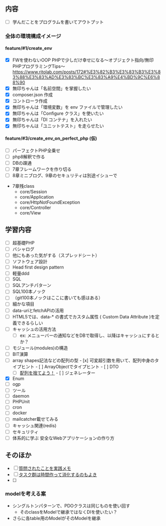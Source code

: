 ## 内容
- [ ]  学んだことをプログラムを書いてアウトプット

### 全体の環境構成イメージ
#### feature/#1/create_env
- [x]  FWを使わないOOP PHPで少しだけ幸せになる〜オブジェクト指向/無印PHPプログラミングTips〜
    https://www.ritolab.com/posts/172#%E3%82%B3%E3%83%B3%E3%83%88%E3%83%AD%E3%83%BC%E3%83%A9%E4%BD%9C%E6%88%90
  - [x]  無印ちゃんは「名前空間」を掌握したい
  - [x]  composer.json 作成
  - [x]  コントローラ作成
  - [x]  無印ちゃんは「環境変数」を env ファイルで管理したい
  - [x]  無印ちゃんは「Configure クラス」を使いたい
  - [x]  無印ちゃんは「DI コンテナ」を入れたい
  - [x]  無印ちゃんは「ユニットテスト」を走らせたい

#### feature/#3/create_env_on_perfect_php (仮)
- [ ]  パーフェクトPHP全乗せ
  - [ ]  php8解釈で作る
  - [ ]  DBの疎通
  - [ ]  7章フレームワークを作り切る
  - [ ]  8章ミニブログ、9章のセキュリティは別途イシューで
- 7章残class
  - core/Session
  - core/Application
  - core/HttpNotFoundException
  - core/Controller
  - core/View

## 学習内容
- [ ]  超基礎PHP
  - [ ]  バシャログ
  - [ ]  他にもあった気がする（スプレッドシート）
- [ ]  ソフトウェア設計
  - [ ]  Head first design pattern
  - [ ]  軽量ddd
- [ ]  SQL
  - [ ]  SQLアンチパターン
  - [ ]  SQL100本ノック
  - [ ]  （git100本ノックはここに書いても感はある）
- [ ]  細かな項目
  - [ ] data-uriとfetchAPIの活用
  - [ ] HTML5では、data-* の書式でカスタム属性 ( Custom Data Attribute )を定義できるらしい
  - [ ] キャッシュの活用方法
    - [ ] ex: メニューバーの通知などをDBで取得し、以降はキャッシュにするとか？
  - [ ] モジュール(modules)の構造 
  - [ ]  BIT演算
  - [ ]  array shapes記法などの配列の型
    - [x]  可変超引数を用いて、配列中身のタイプヒント
    - [ ]  ArrayObjectでタイプヒント
    - [ ]  DTO
      - [ ] [配列を捨てよう！](https://speakerdeck.com/uzulla/throw-away-all-php-array-now?slide=46)
    - [ ]  ジェネレーター
  - [x] Enum
  - [ ] ogp
- [ ]  ツール
  - [ ] daemon
  - [ ]  PHPUnit
  - [ ]  cron
- [ ]  docker
  - [ ]  mailcatcher載せてみる
  - [ ]  キャッシュ関連(redis)
- [ ]  セキュリティ
  - [ ]  体系的に学ぶ 安全なWebアプリケーションの作り方

## そのほか
- [ ]  [質問されたことを実践メモ](https://docs.google.com/spreadsheets/d/1g8SDqkLkDOcW66t0IXxamGLy_yV_lqq-ghzukjVk64/edit#gid=0)
- [ ]  [タスク群は時間作って消化するのもよき](https://docs.google.com/spreadsheets/d/1WIR4vQxEMOXrPJ3PWPmqJyNMYYOWu_7jIl7-0qJ9GA/edit#gid=0)
- [ ]  

### modelを考える案
- シングルトンパターンで、PDOクラスは同じものを使い回す
  - そのclassをModelで継承ではなくDIを使いたい？
- さらに各table用のModelがそのModelを継承

